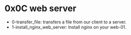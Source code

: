 # 0x0C web server
* 0-transfer_file: transfers a file from our client to a server.
* 1-install_nginx_web_server: Install nginx on your web-01.
